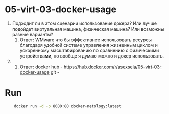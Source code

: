 # 05-virt-03-docker-usage

1. Подходит ли в этом сценарии использование докера? Или лучше подойдет виртуальная машина, физическая машина? Или возможны разные варианты?
    1. Ответ: WMware что бы эффективнее использовать ресурсы благодаря удобной системе управления жизненным циклом и ускоренному масштабированию по сравнению с физическими устройствами, но вообще я думаю можно и докер использовать.
2. 
    1. Ответ: docker hub - https://hub.docker.com/r/asexsela/05-virt-03-docker-usage
    git - 


# Run
```bash
    docker run -d -p 8080:80 docker-netology:latest
```